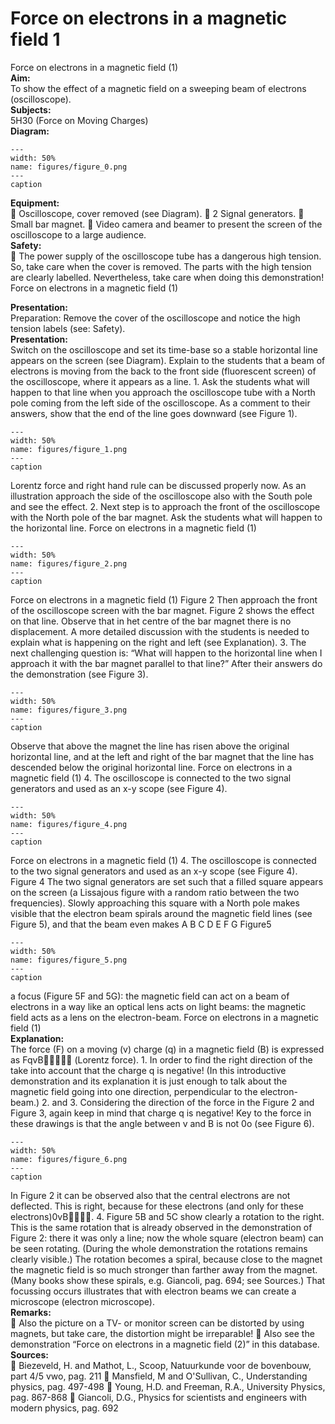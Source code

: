 # Force on electrons in a magnetic field  1  
 Force on electrons in a magnetic field (1)    
<b> Aim: </b>  
 To show the effect of a magnetic field on a sweeping beam of electrons (oscilloscope).    
<b> Subjects: </b>  
 5H30 (Force on Moving Charges)   
<b> Diagram: </b>  
    
```{figure} figures/figure_0.png  
---  
width: 50%  
name: figures/figure_0.png  
---  
caption  
``` 
    
<b> Equipment: </b>  
  Oscilloscope, cover removed (see Diagram).  2 Signal generators.  Small bar magnet.  Video camera and beamer to present the screen of the oscilloscope to a large audience.   
<b> Safety: </b>  
  The power supply of the oscilloscope tube has a dangerous high tension. So, take care when the cover is removed. The parts with the high tension are clearly labelled. Nevertheless, take care when doing this demonstration! Force on electrons in a magnetic field (1)
    
<b> Presentation: </b>  
  Preparation: Remove the cover of the oscilloscope and notice the high tension labels (see: Safety).   
<b> Presentation: </b>  
 Switch on the oscilloscope and set its time-base so a stable horizontal line appears on the screen (see Diagram). Explain to the students that a beam of electrons is moving from the back to the front side (fluorescent screen) of the oscilloscope, where it appears as a line.  1. Ask the students what will happen to that line when you approach the oscilloscope tube with a North pole coming from the left side of the oscilloscope. As a comment to their answers, show that the end of the line goes downward (see Figure 1).     
```{figure} figures/figure_1.png  
---  
width: 50%  
name: figures/figure_1.png  
---  
caption  
``` 
 Lorentz force and right hand rule can be discussed properly now. As an illustration approach the side of the oscilloscope also with the South pole and see the effect.  2. Next step is to approach the front of the oscilloscope with the North pole of the bar magnet. Ask the students what will happen to the horizontal line.  Force on electrons in a magnetic field (1)   
```{figure} figures/figure_2.png  
---  
width: 50%  
name: figures/figure_2.png  
---  
caption  
``` 
 Force on electrons in a magnetic field (1)  Figure 2  Then approach the front of the oscilloscope screen with the bar magnet. Figure 2 shows the effect on that line. Observe that in het centre of the bar magnet there is no displacement. A more detailed discussion with the students is needed to explain what is happening on the right and left (see Explanation).  3. The next challenging question is: “What will happen to the horizontal line when I approach it with the bar magnet parallel to that line?” After their answers do the demonstration (see Figure 3).     
```{figure} figures/figure_3.png  
---  
width: 50%  
name: figures/figure_3.png  
---  
caption  
``` 
 Observe that above the magnet the line has risen above the original horizontal line, and at the left and right of the bar magnet that the line has descended below the original horizontal line.   Force on electrons in a magnetic field (1) 4. The oscilloscope is connected to the two signal generators and used as an x-y scope (see Figure 4).     
```{figure} figures/figure_4.png  
---  
width: 50%  
name: figures/figure_4.png  
---  
caption  
``` 
 Force on electrons in a magnetic field (1) 4. The oscilloscope is connected to the two signal generators and used as an x-y scope (see Figure 4).   Figure 4  The two signal generators are set such that a filled square appears on the screen (a Lissajous figure with a random ratio between the two frequencies).  Slowly approaching this square with a North pole makes visible that the electron beam spirals around the magnetic field lines (see Figure 5), and that the beam even makes  A                                           B                                         C D                                          E                                          F G Figure5  
```{figure} figures/figure_5.png  
---  
width: 50%  
name: figures/figure_5.png  
---  
caption  
``` 
   a focus (Figure 5F and 5G): the magnetic field can act on a beam of electrons in a way like an optical lens acts on light beams: the magnetic field acts as a lens on the electron-beam. Force on electrons in a magnetic field (1)   
<b> Explanation: </b>  
 The force (F) on a moving (v) charge (q) in a magnetic field (B) is expressed as FqvB (Lorentz force). 1. In order to find the right direction of the take into account that the charge q is negative! (In this introductive demonstration and its explanation it is just enough to talk about the magnetic field going into one direction, perpendicular to the electron-beam.) 2. and 3. Considering the direction of the force in the Figure 2 and Figure 3, again keep in mind that charge q is negative! Key to the force in these drawings is that the angle between v and B is not 0o (see Figure 6).    
```{figure} figures/figure_6.png  
---  
width: 50%  
name: figures/figure_6.png  
---  
caption  
``` 
 In Figure 2 it can be observed also that the central electrons are not deflected. This is right, because for these electrons (and only for these electrons)0vB. 4. Figure 5B and 5C show clearly a rotation to the right. This is the same rotation that is already observed in the demonstration of Figure 2: there it was only a line; now the whole square (electron beam) can be seen rotating. (During the whole demonstration the rotations remains clearly visible.) The rotation becomes a spiral, because close to the magnet the magnetic field is so much stronger than farther away from the magnet. (Many books show these spirals, e.g. Giancoli, pag. 694; see Sources.) That focussing occurs illustrates that with electron beams we can create a microscope (electron microscope).   
<b> Remarks: </b>  
  Also the picture on a TV- or monitor screen can be distorted by using magnets, but take care, the distortion might be irreparable!  Also see the demonstration “Force on electrons in a magnetic field (2)” in this database.   
<b> Sources: </b>  
  Biezeveld, H. and Mathot, L., Scoop, Natuurkunde voor de bovenbouw, part 4/5 vwo, pag. 211  Mansfield, M and O'Sullivan, C., Understanding physics, pag. 497-498  Young, H.D. and Freeman, R.A., University Physics, pag. 867-868  Giancoli, D.G., Physics for scientists and engineers with modern physics, pag. 692  